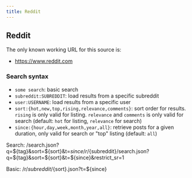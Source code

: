 ```yaml
---
title: Reddit
---
```



## Reddit

The only known working URL for this source is:

* <https://www.reddit.com>

### Search syntax

* `some search`: basic search
* `subreddit:SUBREDDIT`: load results from a specific subreddit
* `user:USERNAME`: load results from a specific user
* `sort:{hot,new,top,rising,relevance,comments}`: sort order for results. `rising` is only valid for listing. `relevance` and `comments` is only valid for search (default: `hot` for listing, `relevance` for search)
* `since:{hour,day,week,month,year,all}`: retrieve posts for a given duration, only valid for search or "top" listing (default: `all`)


Search:
/search.json?q=${tag}&sort=${sort}&t=${since}
/r/${subreddit}/search.json?q=${tag}&sort=${sort}&t=${since}&restrict_sr=1

Basic:
/r/${subreddit}/${sort}.json?t=${since}